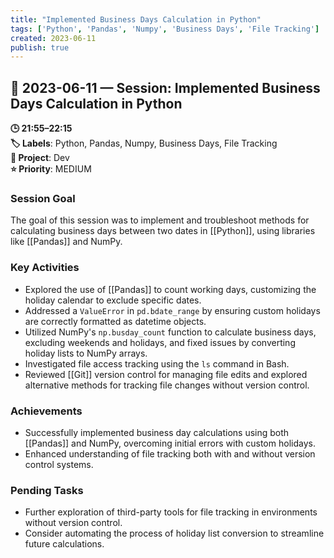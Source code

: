 ```yaml
---
title: "Implemented Business Days Calculation in Python"
tags: ['Python', 'Pandas', 'Numpy', 'Business Days', 'File Tracking']
created: 2023-06-11
publish: true
---
```


## 📅 2023-06-11 — Session: Implemented Business Days Calculation in Python

**🕒 21:55–22:15**  
**🏷️ Labels**: Python, Pandas, Numpy, Business Days, File Tracking  
**📂 Project**: Dev  
**⭐ Priority**: MEDIUM  


### Session Goal
The goal of this session was to implement and troubleshoot methods for calculating business days between two dates in [[Python]], using libraries like [[Pandas]] and NumPy.

### Key Activities
- Explored the use of [[Pandas]] to count working days, customizing the holiday calendar to exclude specific dates.
- Addressed a `ValueError` in `pd.bdate_range` by ensuring custom holidays are correctly formatted as datetime objects.
- Utilized NumPy's `np.busday_count` function to calculate business days, excluding weekends and holidays, and fixed issues by converting holiday lists to NumPy arrays.
- Investigated file access tracking using the `ls` command in Bash.
- Reviewed [[Git]] version control for managing file edits and explored alternative methods for tracking file changes without version control.

### Achievements
- Successfully implemented business day calculations using both [[Pandas]] and NumPy, overcoming initial errors with custom holidays.
- Enhanced understanding of file tracking both with and without version control systems.

### Pending Tasks
- Further exploration of third-party tools for file tracking in environments without version control.
- Consider automating the process of holiday list conversion to streamline future calculations.
